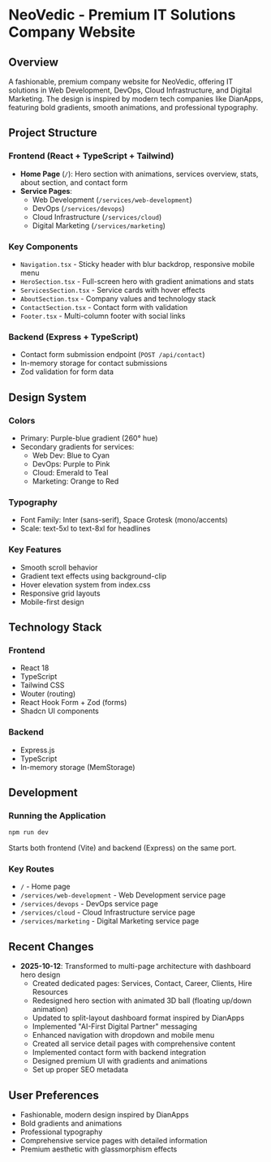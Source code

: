 # NeoVedic - Premium IT Solutions Company Website

## Overview
A fashionable, premium company website for NeoVedic, offering IT solutions in Web Development, DevOps, Cloud Infrastructure, and Digital Marketing. The design is inspired by modern tech companies like DianApps, featuring bold gradients, smooth animations, and professional typography.

## Project Structure

### Frontend (React + TypeScript + Tailwind)
- **Home Page** (`/`): Hero section with animations, services overview, stats, about section, and contact form
- **Service Pages**:
  - Web Development (`/services/web-development`)
  - DevOps (`/services/devops`)
  - Cloud Infrastructure (`/services/cloud`)
  - Digital Marketing (`/services/marketing`)

### Key Components
- `Navigation.tsx` - Sticky header with blur backdrop, responsive mobile menu
- `HeroSection.tsx` - Full-screen hero with gradient animations and stats
- `ServicesSection.tsx` - Service cards with hover effects
- `AboutSection.tsx` - Company values and technology stack
- `ContactSection.tsx` - Contact form with validation
- `Footer.tsx` - Multi-column footer with social links

### Backend (Express + TypeScript)
- Contact form submission endpoint (`POST /api/contact`)
- In-memory storage for contact submissions
- Zod validation for form data

## Design System

### Colors
- Primary: Purple-blue gradient (260° hue)
- Secondary gradients for services:
  - Web Dev: Blue to Cyan
  - DevOps: Purple to Pink
  - Cloud: Emerald to Teal
  - Marketing: Orange to Red

### Typography
- Font Family: Inter (sans-serif), Space Grotesk (mono/accents)
- Scale: text-5xl to text-8xl for headlines

### Key Features
- Smooth scroll behavior
- Gradient text effects using background-clip
- Hover elevation system from index.css
- Responsive grid layouts
- Mobile-first design

## Technology Stack

### Frontend
- React 18
- TypeScript
- Tailwind CSS
- Wouter (routing)
- React Hook Form + Zod (forms)
- Shadcn UI components

### Backend
- Express.js
- TypeScript
- In-memory storage (MemStorage)

## Development

### Running the Application
```bash
npm run dev
```
Starts both frontend (Vite) and backend (Express) on the same port.

### Key Routes
- `/` - Home page
- `/services/web-development` - Web Development service page
- `/services/devops` - DevOps service page
- `/services/cloud` - Cloud Infrastructure service page
- `/services/marketing` - Digital Marketing service page

## Recent Changes
- **2025-10-12**: Transformed to multi-page architecture with dashboard hero design
  - Created dedicated pages: Services, Contact, Career, Clients, Hire Resources
  - Redesigned hero section with animated 3D ball (floating up/down animation)
  - Updated to split-layout dashboard format inspired by DianApps
  - Implemented "AI-First Digital Partner" messaging
  - Enhanced navigation with dropdown and mobile menu
  - Created all service detail pages with comprehensive content
  - Implemented contact form with backend integration
  - Designed premium UI with gradients and animations
  - Set up proper SEO metadata

## User Preferences
- Fashionable, modern design inspired by DianApps
- Bold gradients and animations
- Professional typography
- Comprehensive service pages with detailed information
- Premium aesthetic with glassmorphism effects
